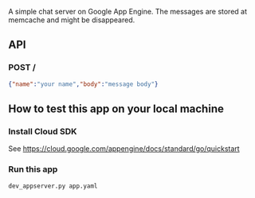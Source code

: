 A simple chat server on Google App Engine. The messages are stored at memcache and might be disappeared.

## API

### POST /

```json
{"name":"your name","body":"message body"}
```

## How to test this app on your local machine

### Install Cloud SDK

See https://cloud.google.com/appengine/docs/standard/go/quickstart

### Run this app

```shell
dev_appserver.py app.yaml
```

